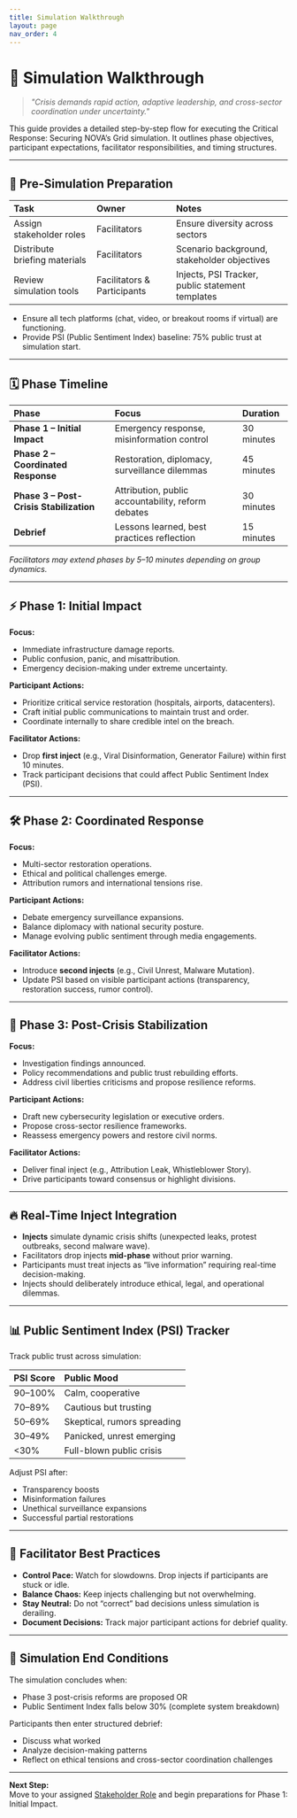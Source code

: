 ```yaml
---
title: Simulation Walkthrough
layout: page
nav_order: 4
---
```


# 🧪 Simulation Walkthrough

> _"Crisis demands rapid action, adaptive leadership, and cross-sector coordination under uncertainty."_

This guide provides a detailed step-by-step flow for executing the Critical Response: Securing NOVA’s Grid simulation. It outlines phase objectives, participant expectations, facilitator responsibilities, and timing structures.

---

## 🏁 Pre-Simulation Preparation

| Task | Owner | Notes |
|:---|:---|:---|
| Assign stakeholder roles | Facilitators | Ensure diversity across sectors |
| Distribute briefing materials | Facilitators | Scenario background, stakeholder objectives |
| Review simulation tools | Facilitators & Participants | Injects, PSI Tracker, public statement templates |

- Ensure all tech platforms (chat, video, or breakout rooms if virtual) are functioning.
- Provide PSI (Public Sentiment Index) baseline: 75% public trust at simulation start.

---

## 🗓️ Phase Timeline

| Phase | Focus | Duration |
|:---|:---|:---|
| **Phase 1 – Initial Impact** | Emergency response, misinformation control | 30 minutes |
| **Phase 2 – Coordinated Response** | Restoration, diplomacy, surveillance dilemmas | 45 minutes |
| **Phase 3 – Post-Crisis Stabilization** | Attribution, public accountability, reform debates | 30 minutes |
| **Debrief** | Lessons learned, best practices reflection | 15 minutes |

*Facilitators may extend phases by 5–10 minutes depending on group dynamics.*

---

## ⚡ Phase 1: Initial Impact

**Focus:**
- Immediate infrastructure damage reports.
- Public confusion, panic, and misattribution.
- Emergency decision-making under extreme uncertainty.

**Participant Actions:**
- Prioritize critical service restoration (hospitals, airports, datacenters).
- Craft initial public communications to maintain trust and order.
- Coordinate internally to share credible intel on the breach.

**Facilitator Actions:**
- Drop **first inject** (e.g., Viral Disinformation, Generator Failure) within first 10 minutes.
- Track participant decisions that could affect Public Sentiment Index (PSI).

---

## 🛠️ Phase 2: Coordinated Response

**Focus:**
- Multi-sector restoration operations.
- Ethical and political challenges emerge.
- Attribution rumors and international tensions rise.

**Participant Actions:**
- Debate emergency surveillance expansions.
- Balance diplomacy with national security posture.
- Manage evolving public sentiment through media engagements.

**Facilitator Actions:**
- Introduce **second injects** (e.g., Civil Unrest, Malware Mutation).
- Update PSI based on visible participant actions (transparency, restoration success, rumor control).

---

## 🧹 Phase 3: Post-Crisis Stabilization

**Focus:**
- Investigation findings announced.
- Policy recommendations and public trust rebuilding efforts.
- Address civil liberties criticisms and propose resilience reforms.

**Participant Actions:**
- Draft new cybersecurity legislation or executive orders.
- Propose cross-sector resilience frameworks.
- Reassess emergency powers and restore civil norms.

**Facilitator Actions:**
- Deliver final inject (e.g., Attribution Leak, Whistleblower Story).
- Drive participants toward consensus or highlight divisions.

---

## 🔥 Real-Time Inject Integration

- **Injects** simulate dynamic crisis shifts (unexpected leaks, protest outbreaks, second malware wave).
- Facilitators drop injects **mid-phase** without prior warning.
- Participants must treat injects as “live information” requiring real-time decision-making.
- Injects should deliberately introduce ethical, legal, and operational dilemmas.

---

## 📊 Public Sentiment Index (PSI) Tracker

Track public trust across simulation:

| PSI Score | Public Mood |
|:---|:---|
| 90–100% | Calm, cooperative |
| 70–89% | Cautious but trusting |
| 50–69% | Skeptical, rumors spreading |
| 30–49% | Panicked, unrest emerging |
| <30% | Full-blown public crisis |

Adjust PSI after:
- Transparency boosts
- Misinformation failures
- Unethical surveillance expansions
- Successful partial restorations

---

## 🧠 Facilitator Best Practices

- **Control Pace:** Watch for slowdowns. Drop injects if participants are stuck or idle.
- **Balance Chaos:** Keep injects challenging but not overwhelming.
- **Stay Neutral:** Do not “correct” bad decisions unless simulation is derailing.
- **Document Decisions:** Track major participant actions for debrief quality.

---

## 🎯 Simulation End Conditions

The simulation concludes when:
- Phase 3 post-crisis reforms are proposed OR
- Public Sentiment Index falls below 30% (complete system breakdown)

Participants then enter structured debrief:

- Discuss what worked
- Analyze decision-making patterns
- Reflect on ethical tensions and cross-sector coordination challenges

---

**Next Step:**  
Move to your assigned [Stakeholder Role](roles.md) and begin preparations for Phase 1: Initial Impact.
